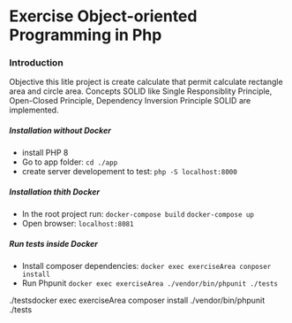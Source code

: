 # Exercise Object-oriented Programming in Php


### Introduction
Objective this litle project is create calculate that permit calculate rectangle area and circle area.
Concepts SOLID  like Single Responsiblity Principle, Open-Closed Principle, Dependency Inversion Principle  SOLID are implemented.


##### Installation without Docker
  - install PHP 8
  - Go to app folder:
    `cd ./app `
  - create server developement to test:
    `php -S localhost:8000`

##### Installation thith Docker
  - In the root project run:
     `docker-compose build`
      `docker-compose up`
  - Open browser:
    `localhost:8081`

##### Run tests inside Docker
  - Install composer dependencies:
   `docker exec exerciseArea conposer install`
  - Run Phpunit
    `docker exec exerciseArea ./vendor/bin/phpunit ./tests` 




./testsdocker exec exerciseArea composer install 
./vendor/bin/phpunit ./tests